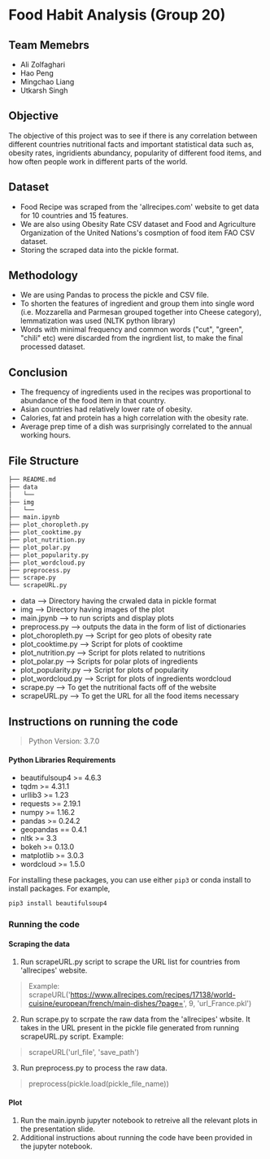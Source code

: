 
# Food Habit Analysis (Group 20)
## Team Memebrs
- Ali Zolfaghari 
-  Hao Peng 
-  Mingchao Liang
-  Utkarsh Singh 

## Objective 
The objective of this project was to see if there is any correlation between different countries nutritional facts and important statistical data such as, obesity rates, ingridients abundancy, popularity of different food items, and how often people work in different parts of the world.

## Dataset
-  Food Recipe was scraped from the 'allrecipes.com' website to get data for 10 countries and 15 features.
-  We are also using Obesity Rate CSV dataset and Food and Agriculture Organization of the United Nations's cosmption of food item FAO CSV dataset.
- Storing the scraped data into the pickle format.

## Methodology
- We are using Pandas to process the pickle and CSV file.
- To shorten the features of ingredient and group them into single word (i.e. Mozzarella and Parmesan grouped together into Cheese category), lemmatization was used (NLTK python library)
- Words with minimal frequency and common words ("cut", "green", "chili" etc) were discarded from the ingrdient list, to make the final processed dataset.

## Conclusion 
- The frequency of ingredients used in the recipes was proportional to abundance of the food item in that country. 
-  Asian countries had relatively lower rate of obesity. 
-  Calories, fat and protein has a high correlation with the obesity rate.
-  Average prep time of a dish was surprisingly correlated to the annual working hours.

## File Structure 
```bash
├── README.md
├── data
│   └──
├── img
│   └──
├── main.ipynb
├── plot_choropleth.py
├── plot_cooktime.py
├── plot_nutrition.py
├── plot_polar.py
├── plot_popularity.py
├── plot_wordcloud.py
├── preprocess.py
├── scrape.py
└── scrapeURL.py
```


- data --> Directory having the crwaled data in pickle format
- img --> Directory having images of the plot
- main.jpynb --> to run scripts and display plots
- preprocess.py --> outputs the data in the form of list of dictionaries
- plot_choropleth.py --> Script for geo plots of obesity rate 
- plot_cooktime.py --> Script for plots of cooktime 
- plot_nutrition.py --> Script for plots related to nutritions 
- plot_polar.py --> Scripts for polar plots of ingredients 
- plot_popularity.py --> Script for plots of popularity 
- plot_wordcloud.py --> Script for plots of ingredients wordcloud
- scrape.py --> To get the nutritional facts off of the website
- scrapeURL.py --> To get the URL for all the food items necessary 

## Instructions on running the code
> Python Version: 3.7.0

#### Python Libraries Requirements
- beautifulsoup4 >= 4.6.3
- tqdm >= 4.31.1
- urllib3 >= 1.23
- requests >= 2.19.1
- numpy >= 1.16.2
- pandas >= 0.24.2
- geopandas == 0.4.1
- nltk >= 3.3
- bokeh >= 0.13.0
- matplotlib >= 3.0.3
- wordcloud >= 1.5.0

For installing these packages, you can use either `pip3` or conda install to install packages. For example,

``` Bash
pip3 install beautifulsoup4
```

### Running the code
#### Scraping the data
1. Run scrapeURL.py script to scrape the URL list for countries from 'allrecipes' website.
> Example:
> scrapeURL('https://www.allrecipes.com/recipes/17138/world-cuisine/european/french/main-dishes/?page=', 9, 'url_France.pkl')
2. Run scrape.py to scrpate the raw data from the 'allrecipes' wbsite. It takes in the URL present in the pickle file generated from running scrapeURL.py script.
Example:
> scrapeURL('url_file', 'save_path')
3. Run preprocess.py to process the raw data.
> preprocess(pickle.load(pickle_file_name))
#### Plot 
1. Run the main.ipynb jupyter notebook to retreive all the relevant plots in the presentation slide.
2. Additional instructions about running the code have been provided in the jupyter notebook.
